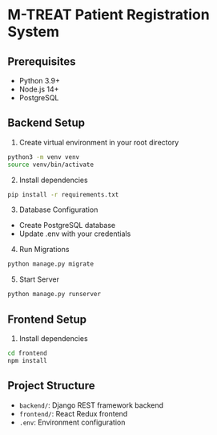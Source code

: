 # M-TREAT Patient Registration System

## Prerequisites

- Python 3.9+
- Node.js 14+
- PostgreSQL

## Backend Setup

1. Create virtual environment in your root directory

```bash
python3 -m venv venv
source venv/bin/activate
```

2. Install dependencies

```bash
pip install -r requirements.txt
```

3. Database Configuration

- Create PostgreSQL database
- Update .env with your credentials

4. Run Migrations

```bash
python manage.py migrate
```

5. Start Server

```bash
python manage.py runserver
```

## Frontend Setup

1. Install dependencies

```bash
cd frontend
npm install
```

## Project Structure

- `backend/`: Django REST framework backend
- `frontend/`: React Redux frontend
- `.env`: Environment configuration
